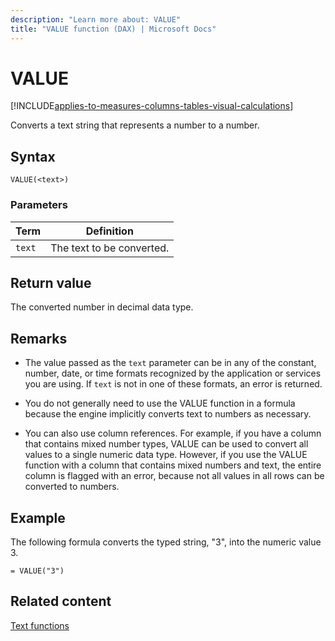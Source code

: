 ```yaml
---
description: "Learn more about: VALUE"
title: "VALUE function (DAX) | Microsoft Docs"
---
```

# VALUE

[!INCLUDE[applies-to-measures-columns-tables-visual-calculations](includes/applies-to-measures-columns-tables-visual-calculations.md)]

Converts a text string that represents a number to a number.  
  
## Syntax  
  
```dax
VALUE(<text>)  
```
  
### Parameters  
  
|Term|Definition|  
|--------|--------------|  
|`text`|The text to be converted.|  
  
## Return value

The converted number in decimal data type.  
  
## Remarks

- The value passed as the `text` parameter can be in any of the constant, number, date, or time formats recognized by the application or services you are using. If `text` is not in one of these formats, an error is returned. 
  
- You do not generally need to use the VALUE function in a formula because the engine implicitly converts text to numbers as necessary.  
  
- You can also use column references. For example, if you have a column that contains mixed number types, VALUE can be used to convert all values to a single numeric data type. However, if you use the VALUE function with a column that contains mixed numbers and text, the entire column is flagged with an error, because not all values in all rows can be converted to numbers.  
  
## Example

The following formula converts the typed string, "3", into the numeric value 3.  
  
```dax
= VALUE("3")  
```
  
## Related content

[Text functions](text-functions-dax.md)  
